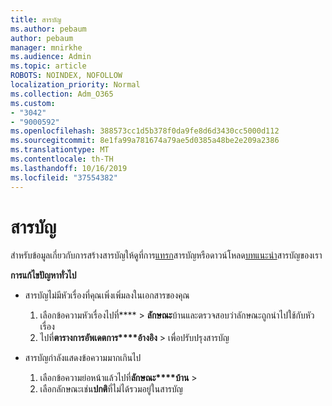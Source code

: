 ```yaml
---
title: สารบัญ
ms.author: pebaum
author: pebaum
manager: mnirkhe
ms.audience: Admin
ms.topic: article
ROBOTS: NOINDEX, NOFOLLOW
localization_priority: Normal
ms.collection: Adm_O365
ms.custom:
- "3042"
- "9000592"
ms.openlocfilehash: 388573cc1d5b378f0da9fe8d6d3430cc5000d112
ms.sourcegitcommit: 8e1fa99a781674a79ae5d0385a48be2e209a2386
ms.translationtype: MT
ms.contentlocale: th-TH
ms.lasthandoff: 10/16/2019
ms.locfileid: "37554382"
---
```

# <a name="table-of-contents"></a>สารบัญ

สำหรับข้อมูลเกี่ยวกับการสร้างสารบัญให้ดูที่การ[แทรก](https://support.office.com/article/882e8564-0edb-435e-84b5-1d8552ccf0c0)สารบัญหรือดาวน์โหลด[บทแนะนำ](https://go.microsoft.com/fwlink/?linkid=2065106)สารบัญของเรา

**การแก้ไขปัญหาทั่วไป**

- สารบัญไม่มีหัวเรื่องที่คุณเพิ่งเพิ่มลงในเอกสารของคุณ
  1. เลือกข้อความหัวเรื่องไปที่**** > **ลักษณะ**บ้านและตรวจสอบว่าลักษณะถูกนำไปใช้กับหัวเรื่อง
  2. ไปที่**ตารางการอัพเดตการ****อ้างอิง** > เพื่อปรับปรุงสารบัญ

- สารบัญกำลังแสดงข้อความมากเกินไป 
  1. เลือกข้อความย่อหน้าแล้วไปที่**ลักษณะ****บ้าน** > 
  2. เลือกลักษณะเช่น**ปกติ**ที่ไม่ได้รวมอยู่ในสารบัญ